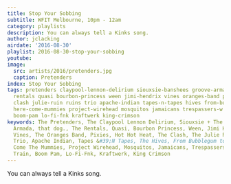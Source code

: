```yaml
---
title: Stop Your Sobbing
subtitle: WFIT Melbourne, 10pm - 12am
category: playlists
description: You can always tell a Kinks song.
author: jclacking
airdate: '2016-08-30'
playlist: 2016-08-30-stop-your-sobbing
youtube: 
image:
  src: artists/2016/pretenders.jpg
  caption: Pretenders
index: Stop Your Sobbing
tags: pretenders claypool-lennon-delirium siouxsie-banshees groove-armada that-dog
  rentals quasi bourbon-princess ween jimi-hendrix vines oranges-band pixies hot-hot-heat
  clash julie-ruin ruins trio apache-indian tapes-n-tapes hives from-bubblegum-to-sky
  here-come-mummies project-wirehead mosquitos jamaicans trespassers-w westbound-train
  boom-pam lo-fi-fnk kraftwerk king-crimson
keywords: The Pretenders, The Claypool Lennon Delirium, Siouxsie + The Banshees, Groove
  Armada, that dog., The Rentals, Quasi, Bourbon Princess, Ween, Jimi Hendrix, The
  Vines, The Oranges Band, Pixies, Hot Hot Heat, The Clash, The Julie Ruin, Ruins,
  Trio, Apache Indian, Tapes &#39;N Tapes, The Hives, From Bubblegum to Sky, Here
  Come The Mummies, Project Wirehead, Mosquitos, Jamaicans, Trespassers W, Westbound
  Train, Boom Pam, Lo-Fi-Fnk, Kraftwerk, King Crimson
---
```

You can always tell a Kinks song.

